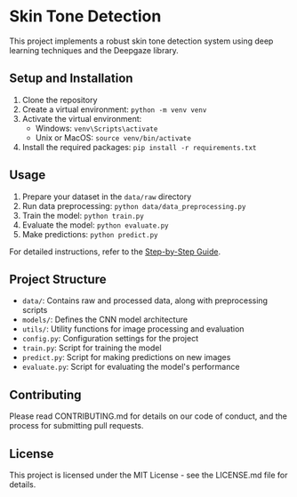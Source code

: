 # Skin Tone Detection

This project implements a robust skin tone detection system using deep learning techniques and the Deepgaze library.

## Setup and Installation

1. Clone the repository
2. Create a virtual environment: `python -m venv venv`
3. Activate the virtual environment:
   - Windows: `venv\Scripts\activate`
   - Unix or MacOS: `source venv/bin/activate`
4. Install the required packages: `pip install -r requirements.txt`

## Usage

1. Prepare your dataset in the `data/raw` directory
2. Run data preprocessing: `python data/data_preprocessing.py`
3. Train the model: `python train.py`
4. Evaluate the model: `python evaluate.py`
5. Make predictions: `python predict.py`

For detailed instructions, refer to the [Step-by-Step Guide](guide.md).

## Project Structure

- `data/`: Contains raw and processed data, along with preprocessing scripts
- `models/`: Defines the CNN model architecture
- `utils/`: Utility functions for image processing and evaluation
- `config.py`: Configuration settings for the project
- `train.py`: Script for training the model
- `predict.py`: Script for making predictions on new images
- `evaluate.py`: Script for evaluating the model's performance

## Contributing

Please read CONTRIBUTING.md for details on our code of conduct, and the process for submitting pull requests.

## License

This project is licensed under the MIT License - see the LICENSE.md file for details.

